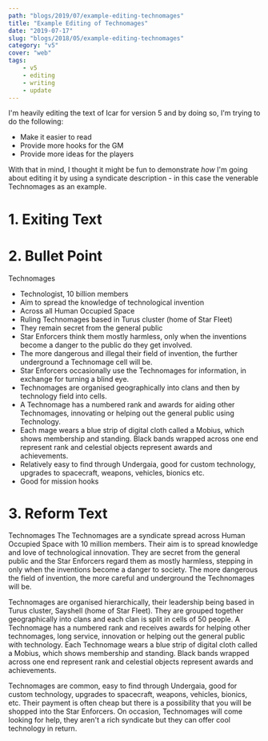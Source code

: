 ```yaml
---
path: "blogs/2019/07/example-editing-technomages"
title: "Example Editing of Technomages"
date: "2019-07-17"
slug: "blogs/2018/05/example-editing-technomages"
category: "v5"
cover: "web"
tags:
    - v5
    - editing
    - writing
    - update
---
```

I'm heavily editing the text of Icar for version 5 and by doing so, I'm trying to do the following:

- Make it easier to read
- Provide more hooks for the GM
- Provide more ideas for the players

With that in mind, I thought it might be fun to demonstrate _how_ I'm going about editing it by using a syndicate description - in this case the venerable Technomages as an example.

# 1. Exiting Text


# 2. Bullet Point

Technomages

- Technologist, 10 billion members
- Aim to spread the knowledge of technological invention
- Across all Human Occupied Space
- Ruling Technomages based in Turus cluster (home of Star Fleet)
- They remain secret from the general public
- Star Enforcers think them mostly harmless, only when the inventions become a danger to the public do they get involved. 
- The more dangerous and illegal their field of invention, the further underground a Technomage cell will be.
- Star Enforcers occasionally use the Technomages for information, in exchange for turning a blind eye.
- Technomages are organised geographically into clans and then by technology field into cells. 
- A Technomage has a numbered rank and awards for aiding other Technomages, innovating or helping out the general public using Technology.
- Each mage wears a blue strip of digital cloth called a Mobius, which shows membership and standing. Black bands wrapped across one end represent rank and celestial objects represent awards and achievements.
- Relatively easy to find through Undergaia, good for custom technology, upgrades to spacecraft, weapons, vehicles, bionics etc.
- Good for mission hooks

# 3. Reform Text

Technomages
The Technomages are a syndicate spread across Human Occupied Space with 10 million members. Their aim is to spread knowledge and love of technological innovation. They are secret from the general public and the Star Enforcers regard them as mostly harmless, stepping in only when the inventions become a danger to society. The more dangerous the field of invention, the more careful and underground the Technomages will be.

Technomages are organised hierarchically, their leadership being based in Turus cluster, Sayshell (home of Star Fleet). They are grouped together geographically into clans and each clan is split in cells of 50 people. A Technomage has a numbered rank and receives awards for helping other technomages, long service, innovation or helping out the general public with technology. Each Technomage wears a blue strip of digital cloth called a Mobius, which shows membership and standing. Black bands wrapped across one end represent rank and celestial objects represent awards and achievements.

Technomages are common, easy to find through Undergaia, good for custom technology, upgrades to spacecraft, weapons, vehicles, bionics, etc. Their payment is often cheap but there is a possibility that you will be shopped into the Star Enforcers. On occasion, Technomages will come looking for help, they aren't a rich syndicate but they can offer cool technology in return.